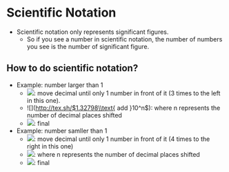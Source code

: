 # Scientific Notation

* Scientific notation only represents significant figures.
  * So if you see a number in scientific notation, the number of numbers you
    see is the number of significant figure.

## How to do scientific notation?

* Example: number larger than 1
  * ![](http://tex.sh/$1,327.98$): move decimal until only 1 number in front of
    it (3 times to the left in this one).
  * ![](http://tex.sh/$1.32798\\text{ add }10^n$): where n represents the number of
    decimal places shifted
  * ![](http://tex.sh/$1.32798*10^3$): final
* Example: number samller than 1
  * ![](http://tex.sh/$0.000798$): move decimal until only 1 number in front of
    it (4 times to the right in this one)
  * ![](http://tex.sh/$7.98*10^{-n}$): where n represents the number of decimal
    places shifted
  * ![](http://tex.sh/$7.98*10^{-4}$): final
